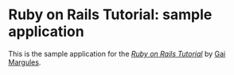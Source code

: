 # Ruby on Rails Tutorial: sample application

This is the sample application for
the [*Ruby on Rails Tutorial*](http://railstutorial.org/)
by [Gai Margules](http://www.ynet.co.il/).